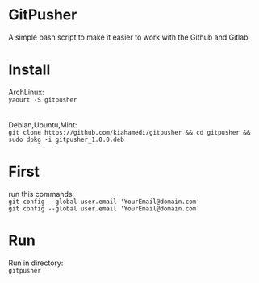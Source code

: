 # GitPusher
A simple bash script to make it easier to work with the Github and Gitlab

# Install
ArchLinux:</br>
`yaourt -S gitpusher`</br>
</br>
</br>
Debian,Ubuntu,Mint:</br>
`git clone https://github.com/kiahamedi/gitpusher && cd gitpusher && sudo dpkg -i gitpusher_1.0.0.deb`

# First
run this commands:</br>
`git config --global user.email 'YourEmail@domain.com'`</br>
`git config --global user.email 'YourEmail@domain.com'`</br>


# Run
Run in directory:</br>
`gitpusher`
